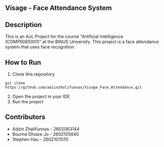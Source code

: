 ## Visage - Face Attendance System

## Description

This is an AoL Project for the course "Artificial Intelligence (COMP6065001)" at the BINUS University. This project is a face attendance system that uses face recognition.

## How to Run

1. Clone this repository

```
git clone https://github.com/adzinzhalifunnas/Visage_Face_Attendance.git
```

2. Open the project in your IDE
3. Run the project

## Contributors

- Adzin Zhalifunnas - 2602063144
- Bourne Dhiaze Jo - 2602105840
- Stephen Hau - 2602107070
